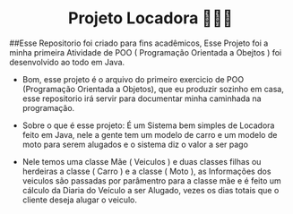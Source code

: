 <h1 align="center"> Projeto Locadora 🚗👨‍💻</h1>
##Esse Repositorio foi criado para fins acadêmicos, Esse Projeto foi a minha primeira Atividade de POO ( Programação Orientada a Obejtos ) foi desenvolvido ao todo em Java.
   
- Bom, esse projeto é o arquivo do primeiro exercicio de POO (Programação Orientada a Objetos), que eu produzir sozinho em casa, esse repositorio irá servir para documentar minha caminhada na programação.

 - Sobre o que é esse projeto: É um Sistema bem simples de Locadora feito em Java, nele a gente tem um modelo de carro e um modelo de moto para serem alugados e o sistema diz o valor a ser pago
 - Nele temos uma classe Mãe ( Veiculos ) e duas classes filhas ou herdeiras a classe ( Carro ) e a classe ( Moto ), as Informações dos veiculos são passadas por parâmentro para a classe mãe e é feito um cálculo da Diaria do Veículo a ser Alugado, vezes os dias totais que o cliente deseja alugar o veiculo.
